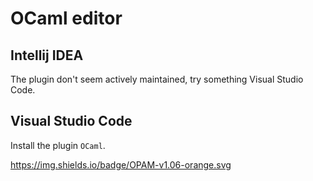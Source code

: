 # OCaml editor

## Intellij IDEA

The plugin don't seem actively maintained, try something Visual Studio Code.

## Visual Studio Code

Install the plugin `OCaml`.


https://img.shields.io/badge/OPAM-v1.06-orange.svg

